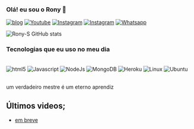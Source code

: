 
### Olá! eu sou o Rony 👋

[![blog](https://img.shields.io/website?label=silverstars.shop&style=for-the-badge&url=https://silverstars.shop)](https://silverstars.shop)
[![Youtube](https://img.shields.io/badge/YouTube-FF0000?style=for-the-badge&logo=youtube&logoColor=white)](https://www.youtube.com/@Spectrum_bots)
[![Instagram](https://img.shields.io/badge/Instagram-E4405F?style=for-the-badge&logo=instagram&logoColor=white)](https://instagram.com/rony_.online)
[![Instagram](https://img.shields.io/badge/TikTok-000000?style=for-the-badge&logo=tiktok&logoColor=white)](https://tiktok.com/@rony.on)
[![Whatsapp](https://img.shields.io/badge/WhatsApp-25D366?style=for-the-badge&logo=whatsapp&logoColor=white)](https://chat.whatsapp.com/GKtazVKJLgeCoU5dkZdT24)

![Rony-S GitHub stats](https://github-readme-stats.vercel.app/api?username=Rony-S&show_icons=true&theme=dracula)

### Tecnologias que eu uso no meu dia

<div style="display inline_block"><br/>
    <img align="center" alt="html5" src="https://img.shields.io/badge/HTML5-E34F26?style=for-the-badge&logo=html5&logoColor=white"/>
        <img align="center" alt="Javascript" src="https://img.shields.io/badge/JavaScript-323330?style=for-the-badge&logo=javascript&logoColor=F7DF1E"/>
              <img align="center" alt="NodeJs" src="https://img.shields.io/badge/Node.js-43853D?style=for-the-badge&logo=node.js&logoColor=white"/>
                            <img align="center" alt="MongoDB" src="https://img.shields.io/badge/MongoDB-4EA94B?style=for-the-badge&logo=mongodb&logoColor=white"/>
                          <img align="center" alt="Heroku" src="https://img.shields.io/badge/Heroku-430098?style=for-the-badge&logo=heroku&logoColor=white"/>
                             <img align="center" alt="Linux" src="https://img.shields.io/badge/Linux-FCC624?style=for-the-badge&logo=linux&logoColor=black"/>
                              <img align="center" alt="Ubuntu" src="https://img.shields.io/badge/Ubuntu-E95420?style=for-the-badge&logo=ubuntu&logoColor=white"/>
 
</div><br/>

um verdadeiro mestre é um eterno aprendiz

## Últimos videos;
- [em breve](https://youtu.be/w-QhTeVRTdc)
